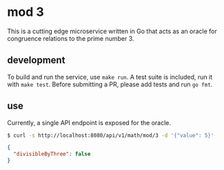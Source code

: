 # mod 3

This is a cutting edge microservice written in Go that acts as an oracle for congruence relations to the prime number 3.

## development

To build and run the service, use `make run`. A test suite is included, run it with `make test`. 
Before submitting a PR, please add tests and run `go fmt`.

## use

Currently, a single API endpoint is exposed for the oracle.

```bash
$ curl -s http://localhost:8080/api/v1/math/mod/3 -d '{"value": 5}'
```

```json
{
  "divisibleByThree": false
}
```